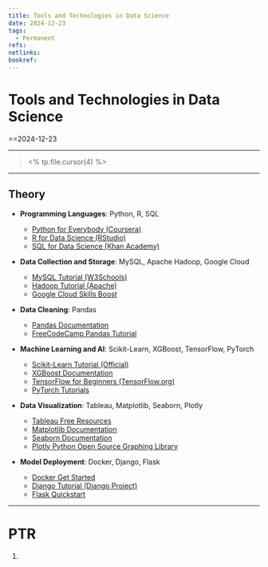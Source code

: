 ```yaml
---
title: Tools and Technologies in Data Science
date: 2024-12-23
tags:
  - Permanent
refs: 
netlinks: 
bookref:
---
```

# Tools and Technologies in Data Science
==2024-12-23

---
> <% tp.file.cursor(4) %>

---
## Theory
- **Programming Languages**: Python, R, SQL  
  - [Python for Everybody (Coursera)](https://www.coursera.org/specializations/python)  
  - [R for Data Science (RStudio)](https://r4ds.had.co.nz/)  
  - [SQL for Data Science (Khan Academy)](https://www.khanacademy.org/computing/computer-programming/sql)  

- **Data Collection and Storage**: MySQL, Apache Hadoop, Google Cloud  
  - [MySQL Tutorial (W3Schools)](https://www.w3schools.com/sql/)  
  - [Hadoop Tutorial (Apache)](https://hadoop.apache.org/docs/current/)  
  - [Google Cloud Skills Boost](https://cloud.google.com/training/free)  

- **Data Cleaning**: Pandas  
  - [Pandas Documentation](https://pandas.pydata.org/docs/)  
  - [FreeCodeCamp Pandas Tutorial](https://www.youtube.com/watch?v=vmEHCJofslg)  

- **Machine Learning and AI**: Scikit-Learn, XGBoost, TensorFlow, PyTorch  
  - [Scikit-Learn Tutorial (Official)](https://scikit-learn.org/stable/tutorial/index.html)  
  - [XGBoost Documentation](https://xgboost.readthedocs.io/en/stable/)  
  - [TensorFlow for Beginners (TensorFlow.org)](https://www.tensorflow.org/learn)  
  - [PyTorch Tutorials](https://pytorch.org/tutorials/)  

- **Data Visualization**: Tableau, Matplotlib, Seaborn, Plotly  
  - [Tableau Free Resources](https://www.tableau.com/learn/training/20203)  
  - [Matplotlib Documentation](https://matplotlib.org/stable/contents.html)  
  - [Seaborn Documentation](https://seaborn.pydata.org/)  
  - [Plotly Python Open Source Graphing Library](https://plotly.com/python/)  

- **Model Deployment**: Docker, Django, Flask  
  - [Docker Get Started](https://docs.docker.com/get-started/)  
  - [Django Tutorial (Django Project)](https://docs.djangoproject.com/en/4.0/intro/tutorial01/)  
  - [Flask Quickstart](https://flask.palletsprojects.com/en/2.0.x/quickstart/)  
  
---
# PTR

1. 